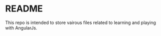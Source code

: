 README
======

This repo is intended to store vairous files related to learning and playing with AngularJs.